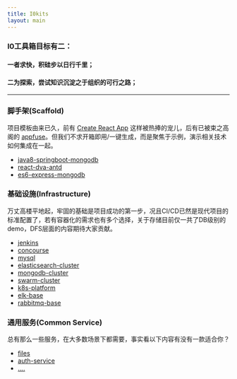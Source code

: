 ```yaml
---
title: I0kits
layout: main
---
```


### I0工具箱目标有二：
#### 一者求快，积硅步以日行千里；
#### 二为探索，尝试知识沉淀之于组织的可行之路；
---------------------
### 脚手架(Scaffold)
项目模板由来已久，前有 [Create React App](https://github.com/facebookincubator/create-react-app) 这样被热捧的宠儿，后有已被束之高阁的 [appfuse](http://appfuse.org/)。但我们不求开箱即用/一键生成，而是聚焦于示例，演示相关技术如何集成在一起。
* [java8-springboot-mongodb](https://github.com/I0kits/java8-springboot-mongodb)
* [react-dva-antd](https://gitlab.com/dev-kits/react-project-template)
* [es6-express-mongodb](https://gitlab.com/dev-kits/node-project-template)


### 基础设施(Infrastructure)
万丈高楼平地起，牢固的基础是项目成功的第一步，况且CI/CD已然是现代项目的标准配置了，若有容器化的需求也有多个选择，关于存储目前仅一共了DB级别的demo，DFS层面的内容期待大家贡献。
* [jenkins](http://www.baidu.com)
* [concourse](https://concourse.ci/)
* [mysql](https://github.com/I0kits/mysqld)
* [elasticsearch-cluster](https://github.com/I0kits/elk-cluster)
* [mongodb-cluster](https://gitlab.com/dev-kits/mongodb)
* [swarm-cluster](https://github.com/I0kits/swarm)
* [k8s-platform](https://github.com/diannaowa/ansible-kubernetes)
* [elk-base](https://github.com/I0kits/elk-base)
* [rabbitmq-base](https://gitlab.com/dev-kits/rabbitmq-base)

### 通用服务(Common Service)
总有那么一些服务，在大多数场景下都需要，事实看以下内容有没有一款适合你？
* [files](https://github.com/I0kits/files)
* [auth-service](https://github.com/I0kits/auth-service)
* [....](https://github.com/I0kits/...)
